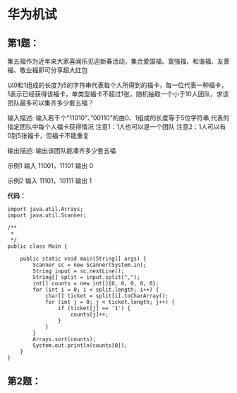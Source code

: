 # 华为机试

## 第1题：
集五福作为近年来大家喜闻乐见迎新春活动，集合爱国福、富强福、和谐福、友善福、敬业福即可分享超大红包

以0和1组成的长度为5的字符串代表每个人所得到的福卡，每一位代表一种福卡，1表示已经获得该福卡，单类型福卡不超过1张，随机抽取一个小于10人团队，求该团队最多可以集齐多少套五福？

输入描述:
输入若干个"11010"、”00110"的由0、1组成的长度等于5位字符串,代表的指定团队中每个人福卡获得情况
注意1：1人也可以是一个团队
注意2：1人可以有0到5张福卡，但福卡不能重复

输出描述:
输出该团队能凑齐多少套五福

示例1
输入
11001，11101
输出
0

示例2
输入
11101，10111
输出
1

**代码：**
```
import java.util.Arrays;
import java.util.Scanner;
 
/**
 * 
 */
public class Main {
 
    public static void main(String[] args) {
        Scanner sc = new Scanner(System.in);
        String input = sc.nextLine();
        String[] split = input.split(",");
        int[] counts = new int[]{0, 0, 0, 0, 0};
        for (int i = 0; i < split.length; i++) {
            char[] ticket = split[i].toCharArray();
            for (int j = 0; j < ticket.length; j++) {
                if (ticket[j] == '1') {
                    counts[j]++;
                }
            }
        }
        Arrays.sort(counts);
        System.out.println(counts[0]);
    }
}
```

## 第2题：
